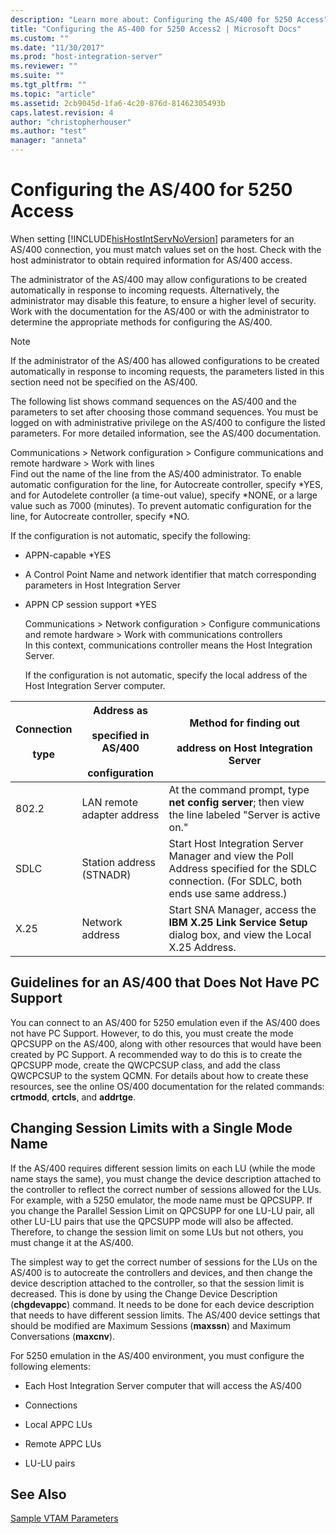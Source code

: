 ```yaml
---
description: "Learn more about: Configuring the AS/400 for 5250 Access"
title: "Configuring the AS-400 for 5250 Access2 | Microsoft Docs"
ms.custom: ""
ms.date: "11/30/2017"
ms.prod: "host-integration-server"
ms.reviewer: ""
ms.suite: ""
ms.tgt_pltfrm: ""
ms.topic: "article"
ms.assetid: 2cb9045d-1fa6-4c20-876d-81462305493b
caps.latest.revision: 4
author: "christopherhouser"
ms.author: "test"
manager: "anneta"
---
```

# Configuring the AS/400 for 5250 Access
When setting [!INCLUDE[hisHostIntServNoVersion](../includes/hishostintservnoversion-md.md)] parameters for an AS/400 connection, you must match values set on the host. Check with the host administrator to obtain required information for AS/400 access.  
  
 The administrator of the AS/400 may allow configurations to be created automatically in response to incoming requests. Alternatively, the administrator may disable this feature, to ensure a higher level of security. Work with the documentation for the AS/400 or with the administrator to determine the appropriate methods for configuring the AS/400.  
  
> [!NOTE]
>  If the administrator of the AS/400 has allowed configurations to be created automatically in response to incoming requests, the parameters listed in this section need not be specified on the AS/400.  
  
 The following list shows command sequences on the AS/400 and the parameters to set after choosing those command sequences. You must be logged on with administrative privilege on the AS/400 to configure the listed parameters. For more detailed information, see the AS/400 documentation.  
  
 Communications > Network configuration > Configure communications  and remote hardware > Work with lines  
 Find out the name of the line from the AS/400 administrator. To enable automatic configuration for the line, for Autocreate controller, specify *YES, and for Autodelete controller (a time-out value), specify \*NONE, or a large value such as 7000 (minutes). To prevent automatic configuration for the line, for Autocreate controller, specify \*NO.  
  
 If the configuration is not automatic, specify the following:  
  
- APPN-capable *YES  
  
- A Control Point Name and network identifier that match corresponding parameters in Host Integration Server  
  
- APPN CP session support *YES  
  
  Communications > Network configuration > Configure communications  and remote hardware > Work with communications controllers  
  In this context, communications controller means the Host Integration Server.  
  
  If the configuration is not automatic, specify the local address of the Host Integration Server computer.  
  
|Connection<br /><br /> type|Address as<br /><br /> specified in AS/400<br /><br /> configuration|Method for finding out<br /><br /> address on Host Integration Server|  
|-------------------------|-----------------------------------------------------------|-------------------------------------------------------------------|  
|802.2|LAN remote adapter address|At the command prompt, type **net config server**; then view the line labeled "Server is active on."|  
|SDLC|Station address (STNADR)|Start Host Integration Server Manager and view the Poll Address specified for the SDLC connection. (For SDLC, both ends use same address.)|  
|X.25|Network address|Start SNA Manager, access the **IBM X.25 Link Service Setup** dialog box, and view the Local X.25 Address.|  
  
## Guidelines for an AS/400 that Does Not Have PC Support  
 You can connect to an AS/400 for 5250 emulation even if the AS/400 does not have PC Support. However, to do this, you must create the mode QPCSUPP on the AS/400, along with other resources that would have been created by PC Support. A recommended way to do this is to create the QPCSUPP mode, create the QWCPCSUP class, and add the class QWCPCSUP to the system QCMN. For details about how to create these resources, see the online OS/400 documentation for the related commands: **crtmodd**, **crtcls**, and **addrtge**.  
  
## Changing Session Limits with a Single Mode Name  
 If the AS/400 requires different session limits on each LU (while the mode name stays the same), you must change the device description attached to the controller to reflect the correct number of sessions allowed for the LUs. For example, with a 5250 emulator, the mode name must be QPCSUPP. If you change the Parallel Session Limit on QPCSUPP for one LU-LU pair, all other LU-LU pairs that use the QPCSUPP mode will also be affected. Therefore, to change the session limit on some LUs but not others, you must change it at the AS/400.  
  
 The simplest way to get the correct number of sessions for the LUs on the AS/400 is to autocreate the controllers and devices, and then change the device description attached to the controller, so that the session limit is decreased. This is done by using the Change Device Description (**chgdevappc**) command. It needs to be done for each device description that needs to have different session limits. The AS/400 device settings that should be modified are Maximum Sessions (**maxssn**) and Maximum Conversations (**maxcnv**).  
  
 For 5250 emulation in the AS/400 environment, you must configure the following elements:  
  
-   Each Host Integration Server computer that will access the AS/400  
  
-   Connections  
  
-   Local APPC LUs  
  
-   Remote APPC LUs  
  
-   LU-LU pairs  
  
## See Also  
 [Sample VTAM Parameters](../core/sample-vtam-parameters1.md)
